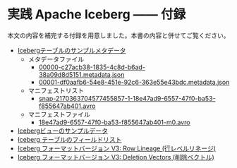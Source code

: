# 実践 Apache Iceberg —— 付録

本文の内容を補完する付録を用意しました。本書の内容と併せてご覧ください。

- [Icebergテーブルのサンプルメタデータ](./sample-iceberg-table/)
  - メタデータファイル
    - [00000-c27acb38-1835-4c8d-b6ad-38a09d8d5151.metadata.json](./sample-iceberg-table/simple_table/metadata/00000-c27acb38-1835-4c8d-b6ad-38a09d8d5151.metadata.json)
    - [00001-df0aafb6-54e8-451e-92c6-363e55e43bdc.metadata.json](./sample-iceberg-table/simple_table/metadata/00001-df0aafb6-54e8-451e-92c6-363e55e43bdc.metadata.json)
  - マニフェストリスト
    - [snap-2170363704577455857-1-18e47ad9-6557-47f0-ba53-f855647ab401.avro](./sample-iceberg-table/simple_table/metadata/snap-2170363704577455857-1-18e47ad9-6557-47f0-ba53-f855647ab401.avro)
  - マニフェストファイル
    - [18e47ad9-6557-47f0-ba53-f855647ab401-m0.avro](./sample-iceberg-table/simple_table/metadata/18e47ad9-6557-47f0-ba53-f855647ab401-m0.avro)
- [Icebergビューのサンプルデータ](./sample-iceberg-view/sample_view/metadata/00000-bcbc7253-437c-447b-8c75-fba0d6313eac.gz.metadata.json)
- [Iceberg テーブルのフィールドリスト](appendix/iceberg-table-spec-detail/table_field_list.md)
- [Iceberg フォーマットバージョン V3: Row Lineage (行レベルリネージ)](./row-lineage.md)
- [Iceberg フォーマットバージョン V3: Deletion Vectors (削除ベクトル)](./deletion-vectors.md)
